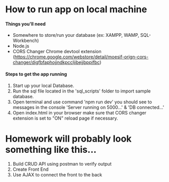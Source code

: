 # How to run app on local machine

#### Things you'll need
* Somewhere to store/run your database (ex: XAMPP, WAMP, SQL-Workbench)
* Node.js
* CORS Changer Chrome devtool extension (https://chrome.google.com/webstore/detail/moesif-orign-cors-changer/digfbfaphojjndkpccljibejjbppifbc)

#### Steps to get the app running
1. Start up your local Database.
2. Run the sql file located in the 'sql_scripts' folder to import sample database.
3. Open terminal and use command 'npm run dev' you should see to messages in the console 'Server running on 5000...' & 'DB connected...'
4. Open index.html in your browser make sure that CORS changer extension is set to "ON" reload page if necessary.

# Homework will probably look something like this...
1. Build CRUD API using postman to verify output
2. Create Front End
3. Use AJAX to connect the front to the back